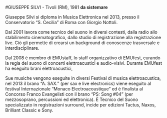 #GIUSEPPE SILVI - Tivoli (RM), 1981
**da sistemare**

Giuseppe Silvi si diploma in Musica Elettronica nel 2013, presso il Conservatorio “S. Cecilia” di Roma con Giorgio Nottoli.

Dal 2001 lavora come tecnico del suono in diversi contesti, dalla radio allo stabilimento cinematografico, dallo studio di registrazione alla registrazione live. Ciò gli permette di crearsi un background di conoscenze trasversale e interdisciplinare.

Dal 2008 è membro di EMUstaff, lo staff organizzativo di EMUfest, curando la regia del suono di concerti elettroacustici e audio-visivi. Durante EMUfest ha eseguito brani elettroacustici, 

Sue musiche vengono eseguite in diversi Festival di musica elettroacustica, nel 2013 il brano “A. SAX.” (per sax e live electronics) viene eseguito al festival Internazionale “Monaco Electroacoustique” ed è finalista al Concorso Franco Evangelisti con il brano “PS: Song #04” (per mezzosoprano, percussioni ed elettronica). È Tecnico del Suono specializzato in registrazioni surround, incide per edizioni Tactus, Naxos, Brilliant Classic e Sony.
